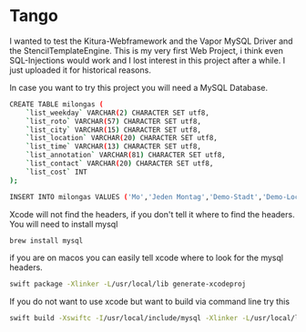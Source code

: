 # Tango

I wanted to test the Kitura-Webframework and the Vapor MySQL Driver and the StencilTemplateEngine.
This is my very first Web Project, i think even SQL-Injections would work and I lost interest in this project after a while. I just uploaded it for historical reasons.

In case you want to try this project you will need a MySQL Database.

```bash
CREATE TABLE milongas (
    `list_weekday` VARCHAR(2) CHARACTER SET utf8,
    `list_roto` VARCHAR(57) CHARACTER SET utf8,
    `list_city` VARCHAR(15) CHARACTER SET utf8,
    `list_location` VARCHAR(20) CHARACTER SET utf8,
    `list_time` VARCHAR(13) CHARACTER SET utf8,
    `list_annotation` VARCHAR(81) CHARACTER SET utf8,
    `list_contact` VARCHAR(20) CHARACTER SET utf8,
    `list_cost` INT
);
```
```bash
INSERT INTO milongas VALUES ('Mo','Jeden Montag','Demo-Stadt','Demo-Location','20:00 - 24:00','Demo-Anmerkung','Demo-Kontakt-Angabe',5);
```

Xcode will not find the headers, if you don't tell it where to find the headers.
You will need to install mysql

```bash
brew install mysql
```

if you are on macos you can easily tell xcode where to look for the mysql headers.
```bash
swift package -Xlinker -L/usr/local/lib generate-xcodeproj
```

If you do not want to use xcode but want to build via command line try this
```bash
swift build -Xswiftc -I/usr/local/include/mysql -Xlinker -L/usr/local/lib
```

